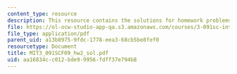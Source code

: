 ```yaml
---
content_type: resource
description: This resource contains the solutions for homework problems.
file: https://ol-ocw-studio-app-qa.s3.amazonaws.com/courses/3-091sc-introduction-to-solid-state-chemistry-fall-2010/aa16834cc012bde99956fdff37e794b8_MIT3_091SCF09_hw2_sol.pdf
file_type: application/pdf
parent_uid: a13b8975-9fdc-1778-eea3-68cb5be8fef0
resourcetype: Document
title: MIT3_091SCF09_hw2_sol.pdf
uid: aa16834c-c012-bde9-9956-fdff37e794b8
---
```

